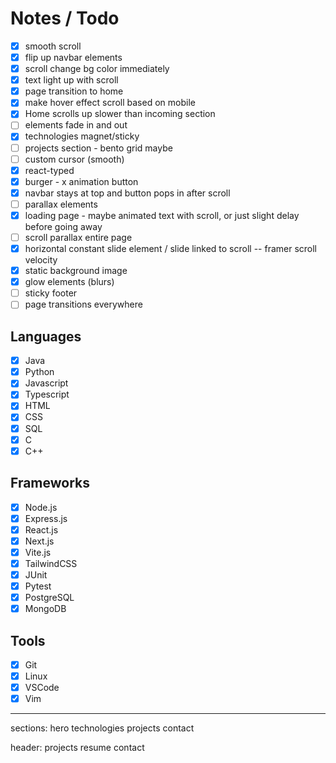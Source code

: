 # Notes / Todo

- [x] smooth scroll
- [x] flip up navbar elements
- [x] scroll change bg color immediately
- [x] text light up with scroll
- [x] page transition to home
- [x] make hover effect scroll based on mobile
- [x] Home scrolls up slower than incoming section
- [ ] elements fade in and out
- [x] technologies magnet/sticky
- [ ] projects section - bento grid maybe
- [ ] custom cursor (smooth)
- [x] react-typed
- [x] burger - x animation button
- [x] navbar stays at top and button pops in after scroll
- [ ] parallax elements
- [x] loading page - maybe animated text with scroll, or just slight delay before going away
- [ ] scroll parallax entire page
- [x] horizontal constant slide element / slide linked to scroll -- framer scroll velocity
- [x] static background image
- [x] glow elements (blurs)
- [ ] sticky footer
- [ ] page transitions everywhere

## Languages

- [x] Java
- [x] Python
- [x] Javascript
- [x] Typescript
- [x] HTML
- [x] CSS
- [x] SQL
- [x] C
- [x] C++

## Frameworks

- [x] Node.js
- [x] Express.js
- [x] React.js
- [x] Next.js
- [x] Vite.js
- [x] TailwindCSS
- [x] JUnit
- [x] Pytest
- [x] PostgreSQL
- [x] MongoDB

## Tools

- [x] Git
- [x] Linux
- [x] VSCode
- [x] Vim

---

sections:
hero
technologies
projects
contact

header:
projects
resume
contact
